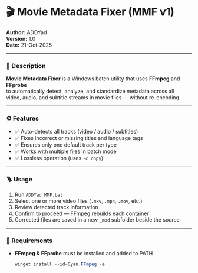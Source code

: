 # 🎬 Movie Metadata Fixer (MMF v1)

**Author:** ADDYad  
**Version:** 1.0  
**Date:** 21-Oct-2025  

---

### 🧩 Description
**Movie Metadata Fixer** is a Windows batch utility that uses **FFmpeg** and **FFprobe**  
to automatically detect, analyze, and standardize metadata across all  
video, audio, and subtitle streams in movie files — without re-encoding.

---

### ⚙️ Features
- ✅ Auto-detects all tracks (video / audio / subtitles)  
- ✅ Fixes incorrect or missing titles and language tags  
- ✅ Ensures only one default track per type  
- ✅ Works with multiple files in batch mode  
- ✅ Lossless operation (uses `-c copy`)

---

### 🪜 Usage
1. Run `ADDYad MMF.bat`
2. Select one or more video files (`.mkv`, `.mp4`, `.mov`, etc.)
3. Review detected track information
4. Confirm to proceed — FFmpeg rebuilds each container
5. Corrected files are saved in a new `_mod` subfolder beside the source

---

### 🧰 Requirements
- **FFmpeg & FFprobe** must be installed and added to PATH  
  ```powershell
  winget install --id=Gyan.FFmpeg -e
